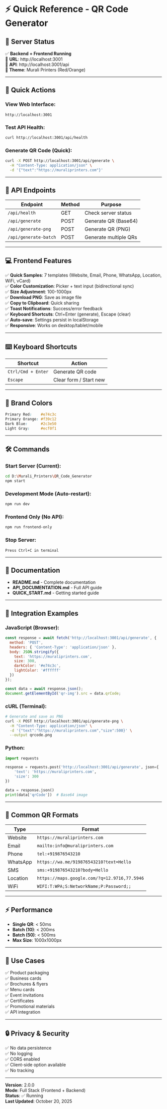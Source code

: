 # ⚡ Quick Reference - QR Code Generator

## 🚀 Server Status

✅ **Backend + Frontend Running**  
📍 **URL**: http://localhost:3001  
🔌 **API**: http://localhost:3001/api  
🎨 **Theme**: Murali Printers (Red/Orange)

---

## 🎯 Quick Actions

### View Web Interface:
```
http://localhost:3001
```

### Test API Health:
```bash
curl http://localhost:3001/api/health
```

### Generate QR Code (Quick):
```bash
curl -X POST http://localhost:3001/api/generate \
  -H "Content-Type: application/json" \
  -d '{"text":"https://muraliprinters.com"}'
```

---

## 📡 API Endpoints

| Endpoint | Method | Purpose |
|----------|--------|---------|
| `/api/health` | GET | Check server status |
| `/api/generate` | POST | Generate QR (Base64) |
| `/api/generate-png` | POST | Generate QR (PNG) |
| `/api/generate-batch` | POST | Generate multiple QRs |

---

## 💻 Frontend Features

✅ **Quick Samples**: 7 templates (Website, Email, Phone, WhatsApp, Location, WiFi, vCard)  
✅ **Color Customization**: Picker + text input (bidirectional sync)  
✅ **Size Adjustment**: 100-1000px  
✅ **Download PNG**: Save as image file  
✅ **Copy to Clipboard**: Quick sharing  
✅ **Toast Notifications**: Success/error feedback  
✅ **Keyboard Shortcuts**: Ctrl+Enter (generate), Escape (clear)  
✅ **Auto-save**: Settings persist in localStorage  
✅ **Responsive**: Works on desktop/tablet/mobile  

---

## ⌨️ Keyboard Shortcuts

| Shortcut | Action |
|----------|--------|
| `Ctrl/Cmd + Enter` | Generate QR code |
| `Escape` | Clear form / Start new |

---

## 🎨 Brand Colors

```css
Primary Red:    #e74c3c
Primary Orange: #f39c12
Dark Blue:      #2c3e50
Light Gray:     #ecf0f1
```

---

## 🛠️ Commands

### Start Server (Current):
```bash
cd D:\Murali_Printers\QR_Code_Generator
npm start
```

### Development Mode (Auto-restart):
```bash
npm run dev
```

### Frontend Only (No API):
```bash
npm run frontend-only
```

### Stop Server:
```
Press Ctrl+C in terminal
```

---

## 📖 Documentation

- **README.md** - Complete documentation
- **API_DOCUMENTATION.md** - Full API guide
- **QUICK_START.md** - Getting started guide

---

## 🔧 Integration Examples

### JavaScript (Browser):
```javascript
const response = await fetch('http://localhost:3001/api/generate', {
  method: 'POST',
  headers: { 'Content-Type': 'application/json' },
  body: JSON.stringify({
    text: 'https://muraliprinters.com',
    size: 300,
    darkColor: '#e74c3c',
    lightColor: '#ffffff'
  })
});

const data = await response.json();
document.getElementById('qr-img').src = data.qrCode;
```

### cURL (Terminal):
```bash
# Generate and save as PNG
curl -X POST http://localhost:3001/api/generate-png \
  -H "Content-Type: application/json" \
  -d '{"text":"https://muraliprinters.com","size":500}' \
  --output qrcode.png
```

### Python:
```python
import requests

response = requests.post('http://localhost:3001/api/generate', json={
    'text': 'https://muraliprinters.com',
    'size': 300
})

data = response.json()
print(data['qrCode'])  # Base64 image
```

---

## 📝 Common QR Formats

| Type | Format |
|------|--------|
| Website | `https://muraliprinters.com` |
| Email | `mailto:info@muraliprinters.com` |
| Phone | `tel:+919876543210` |
| WhatsApp | `https://wa.me/919876543210?text=Hello` |
| SMS | `sms:+919876543210?body=Hello` |
| Location | `https://maps.google.com/?q=12.9716,77.5946` |
| WiFi | `WIFI:T:WPA;S:NetworkName;P:Password;;` |

---

## ⚡ Performance

- **Single QR**: < 50ms
- **Batch (10)**: < 200ms
- **Batch (50)**: < 500ms
- **Max Size**: 1000x1000px

---

## 🎯 Use Cases

✅ Product packaging  
✅ Business cards  
✅ Brochures & flyers  
✅ Menu cards  
✅ Event invitations  
✅ Certificates  
✅ Promotional materials  
✅ API integration  

---

## 🔒 Privacy & Security

✅ No data persistence  
✅ No logging  
✅ CORS enabled  
✅ Client-side option available  
✅ No tracking  

---

**Version**: 2.0.0  
**Mode**: Full Stack (Frontend + Backend)  
**Status**: ✅ Running  
**Last Updated**: October 20, 2025
